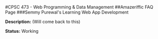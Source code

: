 #CPSC 473 - Web Programming & Data Management
##Amazeriffic FAQ Page
###Semmy Purewal's Learning Web App Development

__Description:__ (Will come back to this)

__Status:__ Working

